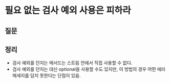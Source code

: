 # 필요 없는 검사 예외 사용은 피하라



## 질문



## 정리

- 검사 예외를 던지는 메서드는 스트림 안에서 직접 사용할 수 없다.
- 검사 예외를 던지는 대신 optional을 사용할 수도 있지만, 이 방법의 경우 어떤 에러 메세지를 담지 못한다는 단점이 있음.
